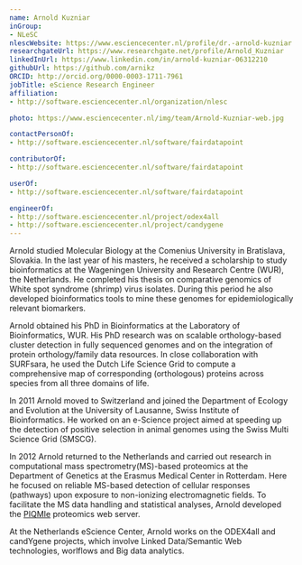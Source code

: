 ```yaml
---
name: Arnold Kuzniar
inGroup:
- NLeSC
nlescWebsite: https://www.esciencecenter.nl/profile/dr.-arnold-kuzniar
researchgateUrl: https://www.researchgate.net/profile/Arnold_Kuzniar
linkedInUrl: https://www.linkedin.com/in/arnold-kuzniar-06312210
githubUrl: https://github.com/arnikz
ORCID: http://orcid.org/0000-0003-1711-7961
jobTitle: eScience Research Engineer
affiliation:
- http://software.esciencecenter.nl/organization/nlesc

photo: https://www.esciencecenter.nl/img/team/Arnold-Kuzniar-web.jpg

contactPersonOf:
- http://software.esciencecenter.nl/software/fairdatapoint

contributorOf:
- http://software.esciencecenter.nl/software/fairdatapoint

userOf:
- http://software.esciencecenter.nl/software/fairdatapoint

engineerOf:
- http://software.esciencecenter.nl/project/odex4all
- http://software.esciencecenter.nl/project/candygene
---
```

Arnold studied Molecular Biology at the Comenius University in Bratislava, Slovakia. In the last year of his masters, he received a scholarship to study bioinformatics at the Wageningen University and Research Centre (WUR), the Netherlands. He completed his thesis on comparative genomics of White spot syndrome (shrimp) virus isolates. During this period he also developed bioinformatics tools to mine these genomes for epidemiologically relevant biomarkers.

Arnold obtained his PhD in Bioinformatics at the Laboratory of Bioinformatics, WUR. His PhD research was on scalable orthology-based cluster detection in fully sequenced genomes and on the integration of protein orthology/family data resources. In close collaboration with SURFsara, he used the Dutch Life Science Grid to compute a comprehensive map of corresponding (orthologous) proteins across species from all three domains of life.

In 2011 Arnold moved to Switzerland and joined the Department of Ecology and Evolution at the University of Lausanne, Swiss Institute of Bioinformatics. He worked on an e-Science project aimed at speeding up the detection of positive selection in animal genomes using the Swiss Multi Science Grid (SMSCG).

In 2012 Arnold returned to the Netherlands and carried out research in computational mass spectrometry(MS)-based proteomics at the Department of Genetics at the Erasmus Medical Center in Rotterdam. Here he focused on reliable MS-based detection of cellular responses (pathways) upon exposure to non-ionizing electromagnetic fields. To facilitate the MS data handling and statistical analyses, Arnold developed the [PIQMIe](http://www.bioinformatics.nl/piqmie) proteomics web server.

At the Netherlands eScience Center, Arnold works on the ODEX4all and candYgene projects, which involve Linked Data/Semantic Web technologies, worlflows and Big data analytics.
